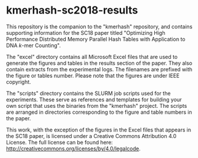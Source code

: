 # kmerhash-sc2018-results

This repository is the companion to the "kmerhash" repository, and contains supporting information for the SC18 paper titled "Optimizing High Performance Distributed Memory Parallel Hash Tables with Application to DNA $k$-mer Counting".

The "excel" directory contains all Microsoft Excel files that are used to generate the figures and tables in the results section of the paper.  They also contain extracts from the experimental logs.  The filenames are prefixed with the figure or tables number.  Please note that the figures are under IEEE copyright.

The "scripts" directory contains the SLURM job scripts used for the experiments.   These serve as references and templates for building your own script that uses the binaries from the "kmerhash" project.  The scripts are arranged in directories corresponding to the figure and table numbers in the paper.

This work, with the exception of the figures in the Excel files that appears in the SC18 paper, is licensed under a Creative Commons Attribution 4.0 License.  The full license can be found here: http://creativecommons.org/licenses/by/4.0/legalcode.
